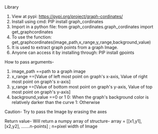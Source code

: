 Library
1. View at pypi:  https://pypi.org/project/graph-cordinates/
2. Install using cmd: PIP install graph_cordinates
3. Import in a python file: from graph_cordinates.graph_cordinates import get_graphcordinates
4. To use the function: get_graphcordinates(image_path,x_range,y_range,background_value)
5. It is used to extract graph points from a graph Image.
6. Anyone can access it by installing through: PIP install gpoints

How to pass arguments-
1. image_path ==path to a graph image
2. x_range    ==[Value of left most point on graph's x-axis, Value of right most point on graph's x-axis]
3. y_range    ==[Value of bottom most point on graph's y-axis, Value of top most point on graph's y-axis]
4. background_value ==0 or 1
     0: When the graph's background color is relatively darker than the curve
     1: Otherwise

Caution- 
  Try to pass the Image by erasing the axes
  
Return value-
  Will return a numpy array of structure-
    array = [[x1,y1], [x2,y2], .......n-points]  ; n=pixel width of Image
  

  
